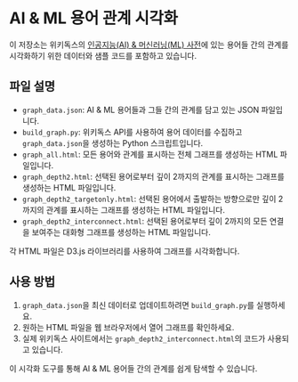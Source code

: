 # AI & ML 용어 관계 시각화

이 저장소는 위키독스의 [인공지능(AI) & 머신러닝(ML) 사전](https://wikidocs.net/book/5942)에 있는 용어들 간의 관계를 시각화하기 위한 데이터와 샘플 코드를 포함하고 있습니다.

## 파일 설명

- `graph_data.json`: AI & ML 용어들과 그들 간의 관계를 담고 있는 JSON 파일입니다.
- `build_graph.py`: 위키독스 API를 사용하여 용어 데이터를 수집하고 `graph_data.json`을 생성하는 Python 스크립트입니다.
- `graph_all.html`: 모든 용어와 관계를 표시하는 전체 그래프를 생성하는 HTML 파일입니다.
- `graph_depth2.html`: 선택된 용어로부터 깊이 2까지의 관계를 표시하는 그래프를 생성하는 HTML 파일입니다.
- `graph_depth2_targetonly.html`: 선택된 용어에서 출발하는 방향으로만 깊이 2까지의 관계를 표시하는 그래프를 생성하는 HTML 파일입니다.
- `graph_depth2_interconnect.html`: 선택된 용어로부터 깊이 2까지의 모든 연결을 보여주는 대화형 그래프를 생성하는 HTML 파일입니다.

각 HTML 파일은 D3.js 라이브러리를 사용하여 그래프를 시각화합니다.

## 사용 방법

1. `graph_data.json`을 최신 데이터로 업데이트하려면 `build_graph.py`를 실행하세요.
2. 원하는 HTML 파일을 웹 브라우저에서 열어 그래프를 확인하세요.
3. 실제 위키독스 사이트에서는 `graph_depth2_interconnect.html`의 코드가 사용되고 있습니다.

이 시각화 도구를 통해 AI & ML 용어들 간의 관계를 쉽게 탐색할 수 있습니다.
